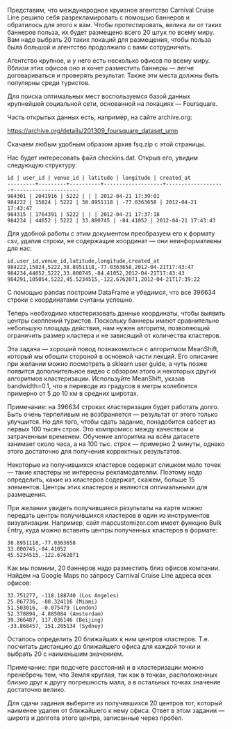 Представим, что международное круизное агентство Carnival Cruise Line решило себя разрекламировать с помощью баннеров и обратилось для этого к вам. Чтобы протестировать, велика ли от таких баннеров польза, их будет размещено всего 20 штук по всему миру. Вам надо выбрать 20 таких локаций для размещения, чтобы польза была большой и агентство продолжило с вами сотрудничать.

Агентство крупное, и у него есть несколько офисов по всему миру. Вблизи этих офисов оно и хочет разместить баннеры — легче договариваться и проверять результат. Также эти места должны быть популярны среди туристов.

Для поиска оптимальных мест воспользуемся базой данных крупнейшей социальной сети, основанной на локациях — Foursquare.

Часть открытых данных есть, например, на сайте archive.org:

https://archive.org/details/201309_foursquare_dataset_umn

Скачаем любым удобным образом архив fsq.zip с этой страницы.

Нас будет интересовать файл checkins.dat. Открыв его, увидим следующую структуру:

```
id | user_id | venue_id | latitude | longitude | created_at
---------+---------+----------+-------------------+------------------
-+---------------------
984301 | 2041916 | 5222 | | | 2012-04-21 17:39:01
984222 | 15824 | 5222 | 38.8951118 | -77.0363658 | 2012-04-21
17:43:47
984315 | 1764391 | 5222 | | | 2012-04-21 17:37:18
984234 | 44652 | 5222 | 33.800745 | -84.41052 | 2012-04-21 17:43:43
```
Для удобной работы с этим документом преобразуем его к формату csv, удалив строки, не содержащие координат — они неинформативны для нас:

```
id,user_id,venue_id,latitude,longitude,created_at
984222,15824,5222,38.8951118,-77.0363658,2012-04-21T17:43:47
984234,44652,5222,33.800745,-84.41052,2012-04-21T17:43:43
984291,105054,5222,45.5234515,-122.6762071,2012-04-21T17:39:22
```

С помощью pandas построим DataFrame и убедимся, что все 396634 строки с координатами считаны успешно.

Теперь необходимо кластеризовать данные координаты, чтобы выявить центры скоплений туристов. Поскольку баннеры имеют сравнительно небольшую площадь действия, нам нужен алгоритм, позволяющий ограничить размер кластера и не зависящий от количества кластеров.

Эта задача — хороший повод познакомиться с алгоритмом MeanShift, который мы обошли стороной в основной части лекций. Его описание при желании можно посмотреть в sklearn user guide, а чуть позже появится дополнительное видео с обзором этого и некоторых других алгоритмов кластеризации. Используйте MeanShift, указав bandwidth=0.1, что в переводе из градусов в метры колеблется примерно от 5 до 10 км в средних широтах.

Примечание: на 396634 строках кластеризация будет работать долго. Быть очень терпеливым не возбраняется — результат от этого только улучшится. Но для того, чтобы сдать задание, понадобится сабсет из первых 100 тысяч строк. Это компромисс между качеством и затраченным временем. Обучение алгоритма на всём датасете занимает около часа, а на 100 тыс. строк — примерно 2 минуты, однако этого достаточно для получения корректных результатов.

Некоторые из получившихся кластеров содержат слишком мало точек — такие кластеры не интересны рекламодателям. Поэтому надо определить, какие из кластеров содержат, скажем, больше 15 элементов. Центры этих кластеров и являются оптимальными для размещения.

При желании увидеть получившиеся результаты на карте можно передать центры получившихся кластеров в один из инструментов визуализации. Например, сайт mapcustomizer.com имеет функцию Bulk Entry, куда можно вставить центры полученных кластеров в формате:

```
38.8951118,-77.0363658
33.800745,-84.41052
45.5234515,-122.6762071
```

Как мы помним, 20 баннеров надо разместить близ офисов компании. Найдем на Google Maps по запросу Carnival Cruise Line адреса всех офисов:

```
33.751277, -118.188740 (Los Angeles)
25.867736, -80.324116 (Miami)
51.503016, -0.075479 (London)
52.378894, 4.885084 (Amsterdam)
39.366487, 117.036146 (Beijing)
-33.868457, 151.205134 (Sydney)
```

Осталось определить 20 ближайших к ним центров кластеров. Т.е. посчитать дистанцию до ближайшего офиса для каждой точки и выбрать 20 с наименьшим значением.

Примечание: при подсчете расстояний и в кластеризации можно пренебречь тем, что Земля круглая, так как в точках, расположенных близко друг к другу погрешность мала, а в остальных точках значение достаточно велико.

Для сдачи задания выберите из получившихся 20 центров тот, который наименее удален от ближайшего к нему офиса. Ответ в этом задании — широта и долгота этого центра, записанные через пробел.
